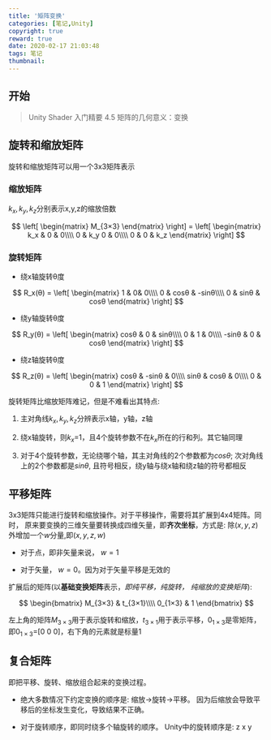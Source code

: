 ```yaml
---
title: '矩阵变换'
categories: [笔记,Unity]
copyright: true
reward: true
date: 2020-02-17 21:03:48
tags: 笔记
thumbnail:
---
```


## 开始

> Unity Shader 入门精要 4.5 矩阵的几何意义：变换

## 旋转和缩放矩阵

旋转和缩放矩阵可以用一个3x3矩阵表示

### 缩放矩阵

  $k_x,k_y,k_z$分别表示x,y,z的缩放倍数

$$
\left[
\begin{matrix}
M_{3×3}
\end{matrix}
\right] =
\left[
\begin{matrix}
k_x & 0 & 0\\\\
0 & k_y 0 & 0\\\\
0 & 0 & k_z
\end{matrix}
\right]
$$

### 旋转矩阵

- 绕x轴旋转θ度

$$
R_x(θ) =
\left[
\begin{matrix}
1 & 0& 0\\\\
0 & cosθ & -sinθ\\\\
0 & sinθ & cosθ
\end{matrix}
\right]
$$
  
- 绕y轴旋转θ度

$$
R_y(θ) =
\left[
\begin{matrix}
cosθ & 0 & sinθ\\\\
0 & 1 & 0\\\\
-sinθ & 0 & cosθ
\end{matrix}
\right]
$$

- 绕z轴旋转θ度

$$
R_z(θ) =
\left[
\begin{matrix}
cosθ & -sinθ & 0\\\\
sinθ & cosθ & 0\\\\
0 & 0 & 1
\end{matrix}
\right]
$$

旋转矩阵比缩放矩阵难记，但是不难看出其特点:

1. 主对角线$k_x,k_y, k_z$分辨表示x轴，y轴，z轴

2. 绕x轴旋转，则$k_x$=1，且4个旋转参数不在$k_x$所在的行和列。其它轴同理

3. 对于4个旋转参数，无论绕哪个轴，其主对角线的2个参数都为$cosθ$; 次对角线上的2个参数都是$sinθ$, 且符号相反，绕y轴与绕x轴和绕z轴的符号都相反

## 平移矩阵

3x3矩阵只能进行旋转和缩放操作。对于平移操作，需要将其扩展到4x4矩阵。同时， 原来要变换的三维矢量要转换成四维矢量，即**齐次坐标**，方式是: 除$(x,y,z)$外增加一个$w$分量,即$(x,y,z,w)$

- 对于点，即非矢量来说， $w = 1$

- 对于矢量， $w = 0$。因为对于矢量平移是无效的

扩展后的矩阵(以**基础变换矩阵**表示，*即纯平移，纯旋转， 纯缩放的变换矩阵*):

$$
\begin{bmatrix}
M_{3×3} & t_{3×1}\\\\
0_{1×3} & 1
\end{bmatrix}
$$

左上角的矩阵$M_{3×3}$用于表示旋转和缩放，$t_{3×1}$用于表示平移，$0_{1×3}$是零矩阵，即$0_{1×3}$=[0 0 0]，右下角的元素就是标量1

## 复合矩阵

即把平移、旋转、缩放组合起来的变换过程。

- 绝大多数情况下约定变换的顺序是: 缩放→旋转→平移。
  因为后缩放会导致平移后的坐标发生变化，导致结果不正确。

- 对于旋转顺序，即同时绕多个轴旋转的顺序。
  Unity中的旋转顺序是: z x y
